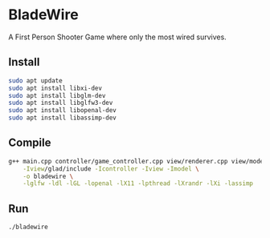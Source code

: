# BladeWire
A First Person Shooter Game where only the most wired survives.

## Install
```bash
sudo apt update
sudo apt install libxi-dev
sudo apt install libglm-dev
sudo apt install libglfw3-dev
sudo apt install libopenal-dev
sudo apt install libassimp-dev
```

## Compile
```bash
g++ main.cpp controller/game_controller.cpp view/renderer.cpp view/model.cpp view/animation/animation.cpp model/audio_manager.cpp view/glad/src/glad.cpp \
    -Iview/glad/include -Icontroller -Iview -Imodel \
    -o bladewire \
    -lglfw -ldl -lGL -lopenal -lX11 -lpthread -lXrandr -lXi -lassimp
```

## Run
```bash
./bladewire
```
